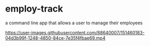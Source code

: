 # employ-track

a command line app that allows a user to manage their employees




https://user-images.githubusercontent.com/88640007/151460183-04d3b99f-1248-4850-84ce-7e35f4fbae69.mp4

